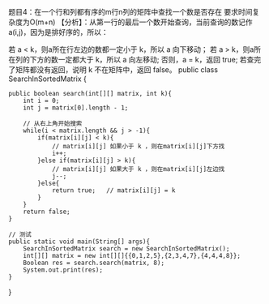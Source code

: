 题目4：在一个行和列都有序的m行n列的矩阵中查找一个数是否存在
要求时间复杂度为O(m+n)
【分析】：从第一行的最后一个数开始查询，当前查询的数记作a(i,j)，因为是排好序的，所以：

若 a < k，则a所在行左边的数都一定小于 k，所以 a 向下移动；
若 a > k，则a所在列的下方的数一定都大于 k，所以 a 向左移动;
否则，a = k，返回 true;
若查完了矩阵都没有返回，说明 k 不在矩阵中，返回 false。
public class SearchInSortedMatrix {
 
    public boolean search(int[][] matrix, int k){
        int i = 0;
        int j = matrix[0].length - 1;
 
        // 从右上角开始搜索
        while(i < matrix.length && j > -1){
            if(matrix[i][j] < k){
                // matrix[i][j] 如果小于 k ，则在matrix[i][j]下方找
                i++;
            }else if(matrix[i][j] > k){
                // matrix[i][j] 如果大于 k ，则在matrix[i][j]左边找
                j--;
            }else{
                return true;   // matrix[i][j] = k
            }
        }
        return false;
    }
 
    // 测试
    public static void main(String[] args){
        SearchInSortedMatrix search = new SearchInSortedMatrix();
        int[][] matrix = new int[][]{{0,1,2,5},{2,3,4,7},{4,4,4,8}};
        Boolean res = search.search(matrix, 8);
        System.out.print(res);
    }
}
